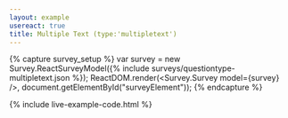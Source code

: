 ```yaml
---
layout: example
usereact: true
title: Multiple Text (type:'multipletext')
---
```

{% capture survey_setup %}
var survey = new Survey.ReactSurveyModel({% include surveys/questiontype-multipletext.json %});
ReactDOM.render(<Survey.Survey model={survey} />, document.getElementById("surveyElement"));
{% endcapture %}

{% include live-example-code.html %}
